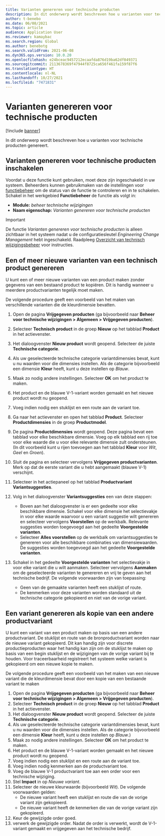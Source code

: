 ```yaml
---
title: Varianten genereren voor technische producten
description: In dit onderwerp wordt beschreven hoe u varianten voor technische producten genereert
author: t-benebo
ms.date: 06/08/2021
ms.topic: article
audience: Application User
ms.reviewer: kamaybac
ms.search.region: Global
ms.author: benebotg
ms.search.validFrom: 2021-06-08
ms.dyn365.ops.version: 10.0.20
ms.openlocfilehash: e24bceac9457212ecaafda876d19ba62df049371
ms.sourcegitcommit: 2113678369f47944f8725ca656f461fa159f87f6
ms.translationtype: HT
ms.contentlocale: nl-NL
ms.lasthandoff: 10/27/2021
ms.locfileid: "7471831"
---
```

# <a name="generate-variants-for-engineering-products"></a>Varianten genereren voor technische producten

[!include [banner](../includes/banner.md)]

In dit onderwerp wordt beschreven hoe u varianten voor technische producten genereert.

## <a name="turn-on-variant-generation-for-engineering-products"></a>Varianten genereren voor technische producten inschakelen

Voordat u deze functie kunt gebruiken, moet deze zijn ingeschakeld in uw systeem. Beheerders kunnen gebruikmaken van de instellingen voor [functiebeheer](../../fin-ops-core/fin-ops/get-started/feature-management/feature-management-overview.md) om de status van de functie te controleren en in te schakelen. Schakel in het werkgebied **Functiebeheer** de functie als volgt in:

- **Module:** *beheer technische wijzigingen*
- **Naam eigenschap:** *Varianten genereren voor technische producten*

> [!IMPORTANT]
> De functie *Varianten genereren voor technische producten* is alleen zichtbaar in het systeem nadat u de configuratiesleutel *Engineering Change Management* hebt ingeschakeld. Raadpleeg [Overzicht van technisch wijzigingsbeheer](product-engineering-overview.md) voor instructies.

## <a name="generate-one-or-more-new-variants-of-an-engineering-product"></a>Een of meer nieuwe varianten van een technisch product genereren

U kunt een of meer nieuwe varianten van een product maken zonder gegevens van een bestaand product te kopiëren. Dit is handig wanneer u meerdere productvarianten tegelijk moet maken.

De volgende procedure geeft een voorbeeld van het maken van verschillende varianten die de kleurdimensie bevatten.

1. Open de pagina **Vrijgegeven producten** (ga bijvoorbeeld naar **Beheer voor technische wijzigingen \> Algemeen \> Vrijgegeven producten**).
1. Selecteer **Technisch product** in de groep **Nieuw** op het tabblad **Product** in het actievenster.
1. Het dialoogvenster **Nieuw product** wordt geopend. Selecteer de juiste **Technische categorie**.
1. Als uw geselecteerde technische categorie variantdimensies bevat, kunt u nu waarden voor die dimensies instellen. Als de categorie bijvoorbeeld een dimensie **Kleur** heeft, kunt u deze instellen op *Blauw*.
1. Maak zo nodig andere instellingen. Selecteer **OK** om het product te maken.
1. Het product en de blauwe V-1-variant worden gemaakt en het nieuwe product wordt nu geopend.
1. Voeg indien nodig een stuklijst en een route aan de variant toe.
1. Ga naar het actievenster en open het tabblad **Product**. Selecteer **Productdimensies** in de groep **Productmodel**.
1. De pagina **Productdimensies** wordt geopend. Deze pagina bevat een tabblad voor elke beschikbare dimensie. Voeg op elk tabblad een rij toe voor elke waarde die u voor elke relevante dimensie zult ondersteunen. (In dit voorbeeld kunt u rijen toevoegen aan het tabblad **Kleur** voor *Wit*, *Geel* en *Groen*).
1. Sluit de pagina en selecteer vervolgens **Vrijgegeven productvarianten**. Merk op dat de eerste variant die u hebt aangemaakt (blauwe V-1) verschijnt.
1. Selecteer in het actiepaneel op het tabblad **Productvariant** **Variantsuggesties**.
1. Volg in het dialoogvenster **Variantsuggesties** een van deze stappen:

    - Boven aan het dialoogvenster is er een gedeelte voor elke beschikbare dimensie. Schakel voor elke dimensie het selectievakje in voor elke waarde waarvoor u een variant suggestie wilt genereren en selecteer vervolgens **Voorstellen** op de werkbalk. Relevante suggesties worden toegevoegd aan het gedeelte **Voorgestelde varianten**.
    - Selecteer **Alles voorstellen** op de werkbalk om variantsuggesties te genereren voor alle beschikbare combinaties van dimensiewaarden. De suggesties worden toegevoegd aan het gedeelte **Voorgestelde varianten**.

1. Schakel in het gedeelte **Voorgestelde varianten** het selectievakje in voor elke variant die u wilt aanmaken. Selecteer vervolgens **Aanmaken** om de geselecteerde varianten te genereren en vrij te geven aan het technische bedrijf. De volgende voorwaarden zijn van toepassing:

    - Geen van de gemaakte varianten heeft een stuklijst of route.
    - De kenmerken voor deze varianten worden standaard uit de technische categorie gekopieerd en niet van de vorige variant.

## <a name="generate-a-variant-as-a-copy-of-another-product-variant"></a>Een variant genereren als kopie van een andere productvariant

U kunt een variant van een product maken op basis van een andere productvariant. De stuklijst en route van de bronproductvariant worden naar de nieuwe variant gekopieerd. Dit kan handig zijn voor discrete productieproducten waar het handig kan zijn om de stuklijst te maken op basis van een begin stuklijst en de wijzigingen van de vorige variant bij te houden. Voor traceerbaarheid registreert het systeem welke variant is gekopieerd om een nieuwe kopie te maken.

De volgende procedure geeft een voorbeeld van het maken van een nieuwe variant die de kleurdimensie bevat door een kopie van een bestaande variant te maken

1. Open de pagina **Vrijgegeven producten** (ga bijvoorbeeld naar **Beheer voor technische wijzigingen \> Algemeen \> Vrijgegeven producten**).
1. Selecteer **Technisch product** in de groep **Nieuw** op het tabblad **Product** in het actievenster.
1. Het dialoogvenster **Nieuw product** wordt geopend. Selecteer de juiste **Technische categorie**.
1. Als uw geselecteerde technische categorie variantdimensies bevat, kunt u nu waarden voor die dimensies instellen. Als de categorie bijvoorbeeld een dimensie **Kleur** heeft, kunt u deze instellen op *Blauw*.)
1. Maak zo nodig andere instellingen. Selecteer **OK** om het product te maken.
1. Het product en de blauwe V-1-variant worden gemaakt en het nieuwe product wordt nu geopend.
1. Voeg indien nodig een stuklijst en een route aan de variant toe.
1. Voeg indien nodig kenmerken aan de productvariant toe.
1. Voeg de blauwe V-1 productvariant toe aan een order voor een technische wijziging.
1. Stel **Impact** in op *Nieuwe variant*.
1. Selecteer de nieuwe kleurwaarde (bijvoorbeeld *Wit*). De volgende voorwaarden gelden: 
    - De nieuwe variant heeft een stuklijst en route die van de vorige variant zijn gekopieerd.
    - De nieuwe variant heeft de kenmerken die van de vorige variant zijn gekopieerd.
1. Keur de gewijzigde order goed.
1. verwerk de gewijzigde order. Nadat de order is verwerkt, wordt de V-1-variant gemaakt en vrijgegeven aan het technische bedrijf.
